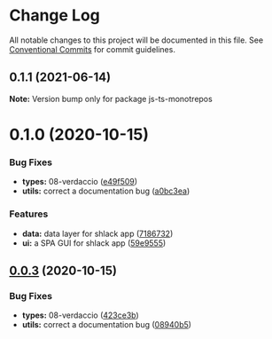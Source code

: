 # Change Log

All notable changes to this project will be documented in this file.
See [Conventional Commits](https://conventionalcommits.org) for commit guidelines.

## 0.1.1 (2021-06-14)

**Note:** Version bump only for package js-ts-monotrepos





# 0.1.0 (2020-10-15)


### Bug Fixes

* **types:** 08-verdaccio ([e49f509](https://github.com/mike-north/js-ts-monorepos/commit/e49f509b99982846dd87fbcb7f53125b2652ea45))
* **utils:** correct a documentation bug ([a0bc3ea](https://github.com/mike-north/js-ts-monorepos/commit/a0bc3eaeeb9c8dfa724a862f0b537a97c6b7a485))


### Features

* **data:** data layer for shlack app ([7186732](https://github.com/mike-north/js-ts-monorepos/commit/71867321e3e04af6d99efd979a030bcf7a27891d))
* **ui:** a SPA GUI for shlack app ([59e9555](https://github.com/mike-north/js-ts-monorepos/commit/59e955509c88cff2b2e56237da7ea4d4bf9a8944))





## [0.0.3](https://github.com/mike-north/js-ts-monorepos/compare/v0.0.2...v0.0.3) (2020-10-15)


### Bug Fixes

* **types:** 08-verdaccio ([423ce3b](https://github.com/mike-north/js-ts-monorepos/commit/423ce3b737e63441c1915bcbecd33c20bb65c969))
* **utils:** correct a documentation bug ([08940b5](https://github.com/mike-north/js-ts-monorepos/commit/08940b5710d1af2c1fba1aeff1df101e020ff4ed))
